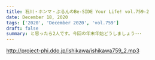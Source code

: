 ```yaml
---
title: 石川・ホンマ・ぶるんのBe-SIDE Your Life! vol.759-2
date: December 18, 2020
tags: ['2020', 'December 2020', 'vol.759']
draft: false
summary: と思ったら2人です。今回の年末年始どうしましょう･･･
---
```


http://project-phi.ddo.jp/ishikawa/ishikawa759_2.mp3